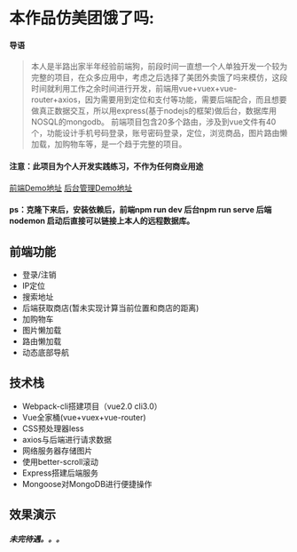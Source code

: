 # 本作品仿美团饿了吗:
#### 导语
>本人是半路出家半年经验前端狗，前段时间一直想一个人单独开发一个较为完整的项目，在众多应用中，考虑之后选择了美团外卖饿了吗来模仿，这段时间就利用工作之余时间进行开发，前端用vue+vuex+vue-router+axios，因为需要用到定位和支付等功能，需要后端配合，而且想要做真正数据交互，所以用express(基于nodejs的框架)做后台，数据库用NOSQL的mongodb。 前端项目包含20多个路由，涉及到vue文件有40个，功能设计手机号码登录，账号密码登录，定位，浏览商品，图片路由懒加载，加购物车等，是一个趋于完整的项目。

#### 注意：此项目为个人开发实践练习，不作为任何商业用途
[前端Demo地址](http://aoaoe.chenruisheng.info)
[后台管理Demo地址](http://www.chenruisheng.info/aoaoe/admin)
#### ps：克隆下来后，安装依赖后，前端npm run dev 后台npm run serve 后端 nodemon 启动后直接可以链接上本人的远程数据库。
## 前端功能
* 登录/注销
* IP定位
* 搜索地址
* 后端获取商店(暂未实现计算当前位置和商店的距离)
* 加购物车
* 图片懒加载
* 路由懒加载
* 动态底部导航
## 技术栈
* Webpack-cli搭建项目（vue2.0 cli3.0）
* Vue全家桶(vue+vuex+vue-router)
* CSS预处理器less
* axios与后端进行请求数据
* 网络服务器存储图片
* 使用better-scroll滚动
* Express搭建后端服务
* Mongoose对MongoDB进行便捷操作
## 效果演示
##### 未完待遇。。。
